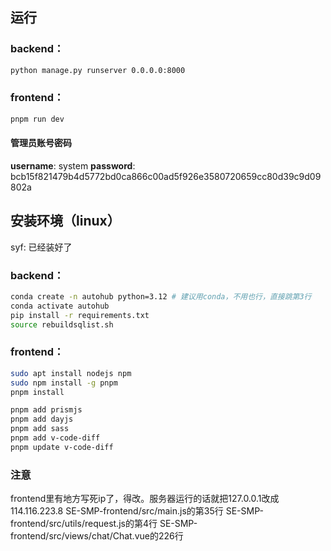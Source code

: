## 运行

### backend：

```bash
python manage.py runserver 0.0.0.0:8000
```

### frontend：

```bash
pnpm run dev
```

#### 管理员账号密码

**username**: system
**password**: bcb15f821479b4d5772bd0ca866c00ad5f926e3580720659cc80d39c9d09802a






## 安装环境（linux）
syf: 已经装好了
### backend：

```bash
conda create -n autohub python=3.12 # 建议用conda，不用也行，直接跳第3行
conda activate autohub
pip install -r requirements.txt
source rebuildsqlist.sh
```

### frontend：

```bash
sudo apt install nodejs npm
sudo npm install -g pnpm
pnpm install

pnpm add prismjs
pnpm add dayjs
pnpm add sass
pnpm add v-code-diff
pnpm update v-code-diff
```

### 注意

frontend里有地方写死ip了，得改。服务器运行的话就把127.0.0.1改成114.116.223.8
SE-SMP-frontend/src/main.js的第35行
SE-SMP-frontend/src/utils/request.js的第4行
SE-SMP-frontend/src/views/chat/Chat.vue的226行
